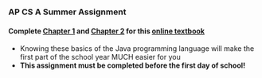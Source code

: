 ### AP CS A Summer Assignment  
#### Complete [Chapter 1](https://books.trinket.io/thinkjava2/chapter1.html) and [Chapter 2](https://books.trinket.io/thinkjava2/chapter2.html) for this [online textbook](https://books.trinket.io/thinkjava2/index.html)  
- Knowing these basics of the Java programming language will make the first part of the school year MUCH easier for you  
- **This assignment must be completed before the first day of school!**
